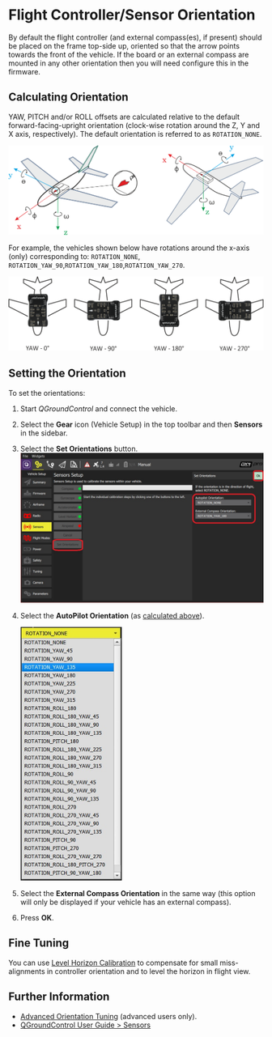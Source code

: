 # Flight Controller/Sensor Orientation

By default the flight controller (and external compass(es), if present) should be placed on the frame top-side up, oriented so that the arrow points towards the front of the vehicle. If the board or an external compass are mounted in any other orientation then you will need configure this in the firmware.

## Calculating Orientation

YAW, PITCH and/or ROLL offsets are calculated relative to the default forward-facing-upright orientation (clock-wise rotation around the Z, Y and X axis, respectively). The default orientation is referred to as `ROTATION_NONE`.

<img src="../../images/fc_orientation_1.png" style="width: 600px;"/>

For example, the vehicles shown below have rotations around the x-axis (only) corresponding to: `ROTATION_NONE`, `ROTATION_YAW_90`,`ROTATION_YAW_180`,`ROTATION_YAW_270`.

![Yaw Rotation](../../images/yaw_rotation.png)

## Setting the Orientation

To set the orientations:

1. Start *QGroundControl* and connect the vehicle.
1. Select the **Gear** icon (Vehicle Setup) in the top toolbar and then **Sensors** in the sidebar.
1. Select the **Set Orientations** button.
   <img src="../../images/qgc/setup/sensor_orientation_set_orientations.jpg" style="width: 600px;"/>
1. Select the **AutoPilot Orientation** (as [calculated above](#calculating-orientation)).

   <img src="../../images/qgc/setup/sensor_orientation_selector_values.jpg" style="width: 200px;"/>
1. Select the **External Compass Orientation** in the same way (this option will only be displayed if your vehicle has an external compass).
1. Press **OK**.


## Fine Tuning

You can use [Level Horizon Calibration](../config/level_horizon_calibration.md) to compensate for small miss-alignments in controller orientation and to level the horizon in flight view.

## Further Information

* [Advanced Orientation Tuning](../advanced_config/advanced_flight_controller_orientation_leveling.md) (advanced users only).
* [QGroundControl User Guide > Sensors](https://docs.qgroundcontrol.com/en/SetupView/Sensors.html#flight_controller_orientation)